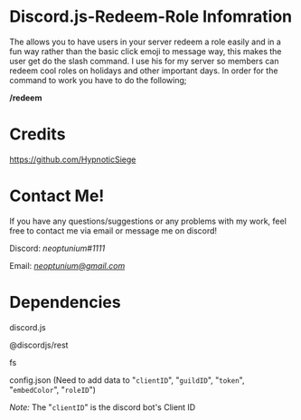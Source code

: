 # Discord.js-Redeem-Role Infomration

The allows you to have users in your server redeem a role easily and in a fun way rather than the basic click emoji to message way, this makes the user get do the slash command. I use his for my server so members can redeem cool roles on holidays and other important days. In order for the command to work you have to do the following;

**/redeem**

# Credits
https://github.com/HypnoticSiege 

# Contact Me!
 If you have any questions/suggestions or any problems with my work, feel free to contact me via email or message me on discord!

  Discord: *neoptunium#1111*

  Email: *neoptunium@gmail.com*

# Dependencies 
discord.js

@discordjs/rest

fs

config.json (Need to add data to "`clientID`", "`guildID`", "`token`", "`embedColor`", "`roleID`")

*Note:* The "`clientID`" is the discord bot's Client ID
